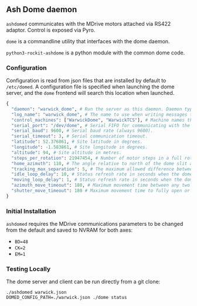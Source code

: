 ## Ash Dome daemon

`ashdomed` communicates with the MDrive motors attached via RS422 adaptor. Control is exposed via Pyro.

`dome` is a commandline utility that interfaces with the dome daemon.

`python3-rockit-ashdome` is a python module with the common dome code.

### Configuration

Configuration is read from json files that are installed by default to `/etc/domed`.
A configuration file is specified when launching the dome server, and the `dome` frontend will search this location when launched.

```python
{
  "daemon": "warwick_dome", # Run the server as this daemon. Daemon types are registered in `rockit.common.daemons`.
  "log_name": "warwick_dome", # The name to use when writing messages to the observatory log.
  "control_machines": ["WarwickDome", "WarwickTCS"], # Machine names that are allowed to control (rather than just query) state. Machine names are registered in `rockit.common.IP`.
  "serial_port": "/dev/dome", # Serial FIFO for communicating with the dome motors.
  "serial_baud": 9600, # Serial baud rate (always 9600).
  "serial_timeout": 3, # Serial communication timeout.
  "latitude": 52.376861, # Site latitude in degrees.
  "longitude": -1.583861, # Site longitude in degrees.
  "altitude": 94, # Site altitude in metres.
  "steps_per_rotation": 21947454, # Number of motor steps in a full rotation. Calibrate using measure_steps_per_rotation.py.
  "home_azimuth": 110, # The angle relative to north of the dome slit at the home position.
  "tracking_max_separation": 5, # The maximum allowed difference between the telescope and dome azimuth when tracking a target.
  "idle_loop_delay": 10, # Status refresh rate in seconds when the dome is not moving.
  "moving_loop_delay": 1, # Status refresh rate in seconds when the dome azimuth or shutter is moving.
  "azimuth_move_timeout": 180, # Maximum movement time between any two azimuth positions (including homing).
  "shutter_move_timeout": 180 # Maximum movement time to fully open or clsoe the shutter.
}
```

### Initial Installation

`ashdomed` requires the MDrive communications parameters to be changed from the default and saved to NVRAM for both axes:

 * `BD=48`
 * `CK=2`
 * `EM=1`


### Testing Locally

The dome server and client can be run directly from a git clone:
```
./ashdomed warwick.json
DOMED_CONFIG_PATH=./warwick.json ./dome status
```
